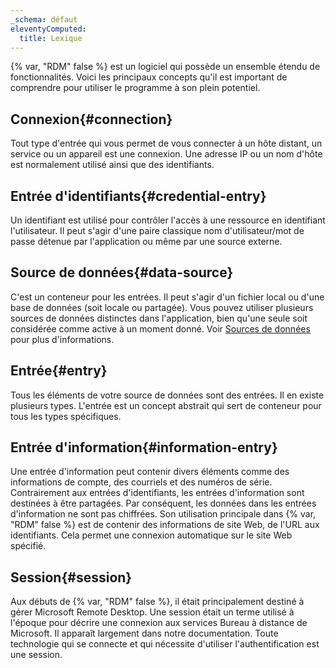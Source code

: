 ```yaml
---
_schema: défaut
eleventyComputed:
  title: Lexique
---
```

{% var, "RDM" false %} est un logiciel qui possède un ensemble étendu de fonctionnalités. Voici les principaux concepts qu'il est important de comprendre pour utiliser le programme à son plein potentiel.

## Connexion{#connection}

Tout type d'entrée qui vous permet de vous connecter à un hôte distant, un service ou un appareil est une connexion. Une adresse IP ou un nom d'hôte est normalement utilisé ainsi que des identifiants.

## Entrée d'identifiants{#credential-entry}

Un identifiant est utilisé pour contrôler l'accès à une ressource en identifiant l'utilisateur. Il peut s'agir d'une paire classique nom d'utilisateur/mot de passe détenue par l'application ou même par une source externe.

## Source de données{#data-source}

C'est un conteneur pour les entrées. Il peut s'agir d'un fichier local ou d'une base de données (soit locale ou partagée). Vous pouvez utiliser plusieurs sources de données distinctes dans l'application, bien qu'une seule soit considérée comme active à un moment donné. Voir [Sources de données](/rdm/data-sources/) pour plus d'informations.

## Entrée{#entry}

Tous les éléments de votre source de données sont des entrées. Il en existe plusieurs types. L'entrée est un concept abstrait qui sert de conteneur pour tous les types spécifiques.

## Entrée d'information{#information-entry}

Une entrée d'information peut contenir divers éléments comme des informations de compte, des courriels et des numéros de série. Contrairement aux entrées d'identifiants, les entrées d'information sont destinées à être partagées. Par conséquent, les données dans les entrées d'information ne sont pas chiffrées. Son utilisation principale dans {% var, "RDM" false %} est de contenir des informations de site Web, de l'URL aux identifiants. Cela permet une connexion automatique sur le site Web spécifié.

## Session{#session}

Aux débuts de {% var, "RDM" false %}, il était principalement destiné à gérer Microsoft Remote Desktop. Une session était un terme utilisé à l'époque pour décrire une connexion aux services Bureau à distance de Microsoft. Il apparaît largement dans notre documentation. Toute technologie qui se connecte et qui nécessite d'utiliser l'authentification est une session.
